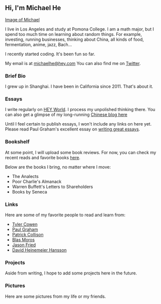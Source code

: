 ## Hi, I'm Michael He

[Image of Michael](https://himichaelh.github.io/images/michael_he.jpeg)

I live in Los Angeles and study at Pomona College. I am a math major, but I spend too much time on learning about random things. For example, investing, running businesses, thinking about China, all kinds of food, fermentation, anime, jazz, Bach...

I recently started coding. It's been fun so far. 

My email is at michaelhe@hey.com
You can also find me on [Twitter](https://twitter.com/hi_michaelh).

### Brief Bio

I grew up in Shanghai. I have been in California since 2011. That's about it. 

### Essays

I write regularly on [HEY World](https://world.hey.com/michaelhe/). I process my unpolished thinking there. You can also get a glimpse of my long-running [Chinese blog here](https://mp.weixin.qq.com/s?__biz=MzIxMzg5Mjk0Mg==&mid=2247484458&idx=1&sn=3919d7831550a91998766663b3924109&chksm=97aeae0ba0d9271dd1f2ff48135929f4d24dacce95eec0f149913be991bbedb73561de769791&token=1805372847&lang=zh_CN#rd)

Until I feel certain to publish essays, I won't include any links on here yet. Please read Paul Graham's excellent essay on [writing great essays](http://paulgraham.com/useful.html). 

### Bookshelf

At some point, I will upload some book reviews. For now, you can check my recent reads and favorite books [here](https://www.zeneca.io/michaelhe).

Below are the books I bring, no matter where I move:
* The Analects
* Poor Charlie's Almanack
* Warren Buffett's Letters to Shareholders
* Books by Seneca

### Links

Here are some of my favorite people to read and learn from:
* [Tyler Cowen](https://marginalrevolution.com/)
* [Paul Graham](http://paulgraham.com/articles.html)
* [Patrick Collison](https://patrickcollison.com/)
* [Blas Moros](https://blas.com/)
* [Jason Fried](https://world.hey.com/jason)
* [David Heinemeier Hansson](https://world.hey.com/dhh)

### Projects

Aside from writing, I hope to add some projects here in the future.

### Pictures

Here are some pictures from my life or my friends.



